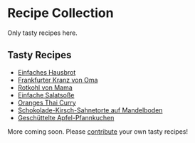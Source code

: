 # Recipe Collection
Only tasty recipes here.

## Tasty Recipes
- [Einfaches Hausbrot](hausbrot.md)
- [Frankfurter Kranz von Oma](frankfurter_kranz.md)
- [Rotkohl von Mama](mamas_rotkohl.md)
- [Einfache Salatsoße](einfache_salatsoße.md)
- [Oranges Thai Curry](oranges_thai_curry.md)
- [Schokolade-Kirsch-Sahnetorte auf Mandelboden](schokolade_kirsch_sahnetorte_auf_mandelboden.md)
- [Geschüttelte Apfel-Pfannkuchen](geschuettelte_pfannkuchen.md)

More coming soon.
Please [contribute](CONTRIBUTING.md) your own tasty recipes!
